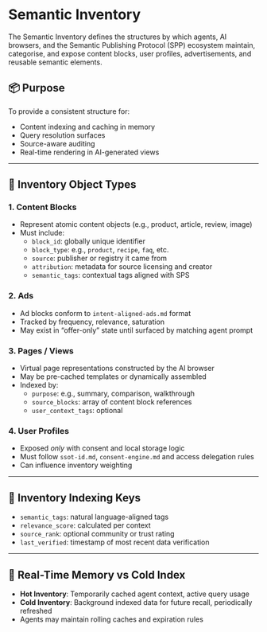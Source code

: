 # Semantic Inventory

The Semantic Inventory defines the structures by which agents, AI browsers, and the Semantic Publishing Protocol (SPP) ecosystem maintain, categorise, and expose content blocks, user profiles, advertisements, and reusable semantic elements.

## 📦 Purpose

To provide a consistent structure for:
- Content indexing and caching in memory
- Query resolution surfaces
- Source-aware auditing
- Real-time rendering in AI-generated views

---

## 🧱 Inventory Object Types

### 1. **Content Blocks**
- Represent atomic content objects (e.g., product, article, review, image)
- Must include:
  - `block_id`: globally unique identifier
  - `block_type`: e.g., `product`, `recipe`, `faq`, etc.
  - `source`: publisher or registry it came from
  - `attribution`: metadata for source licensing and creator
  - `semantic_tags`: contextual tags aligned with SPS

### 2. **Ads**
- Ad blocks conform to `intent-aligned-ads.md` format
- Tracked by frequency, relevance, saturation
- May exist in “offer-only” state until surfaced by matching agent prompt

### 3. **Pages / Views**
- Virtual page representations constructed by the AI browser
- May be pre-cached templates or dynamically assembled
- Indexed by:
  - `purpose`: e.g., summary, comparison, walkthrough
  - `source_blocks`: array of content block references
  - `user_context_tags`: optional

### 4. **User Profiles**
- Exposed *only* with consent and local storage logic
- Must follow `ssot-id.md`, `consent-engine.md` and access delegation rules
- Can influence inventory weighting

---

## 🧠 Inventory Indexing Keys

- `semantic_tags`: natural language-aligned tags
- `relevance_score`: calculated per context
- `source_rank`: optional community or trust rating
- `last_verified`: timestamp of most recent data verification

---

## 🔄 Real-Time Memory vs Cold Index

- **Hot Inventory**: Temporarily cached agent context, active query usage
- **Cold Inventory**: Background indexed data for future recall, periodically refreshed
- Agents may maintain rolling caches and expiration rules


